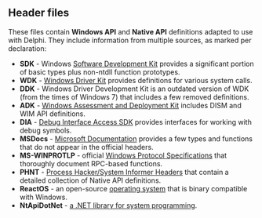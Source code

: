 ## Header files

These files contain **Windows API** and **Native API** definitions adapted to use with Delphi. They include information from multiple sources, as marked per declaration:

 - **SDK** - Windows [Software Development Kit](https://developer.microsoft.com/en-us/windows/downloads/windows-10-sdk/) provides a significant portion of basic types plus non-ntdll function prototypes.
 - **WDK** - [Windows Driver Kit](https://docs.microsoft.com/en-us/windows-hardware/drivers/download-the-wdk) provides definitions for various system calls.
 - **DDK** - Windows Driver Development Kit is an outdated version of WDK (from the times of Windows 7) that includes a few removed definitions.
 - **ADK** - [Windows Assessment and Deployment Kit](https://learn.microsoft.com/en-us/windows-hardware/get-started/adk-install) includes DISM and WIM API definitions. 
 - **DIA** - [Debug Interface Access SDK](https://learn.microsoft.com/en-us/visualstudio/debugger/debug-interface-access/debug-interface-access-sdk) provides interfaces for working with debug symbols.
 - **MSDocs** - [Microsoft Documentation](https://docs.microsoft.com/en-us/windows/) provides a few types and functions that do not appear in the official headers.
 - **MS-WINPROTLP** - official [Windows Protocol Specifications](https://docs.microsoft.com/en-us/openspecs/windows_protocols/) that thoroughly document RPC-based functions.
 - **PHNT** - [Process Hacker/System Informer Headers](https://github.com/winsiderss/systeminformer/tree/master/phnt/include) that contain a detailed collection of Native API definitions.
 - **ReactOS** - an open-source [operating system](https://github.com/reactos/reactos) that is binary compatible with Windows.
 - **NtApiDotNet** - [a .NET library for system programming](https://github.com/googleprojectzero/sandbox-attacksurface-analysis-tools/tree/master/NtApiDotNet).
